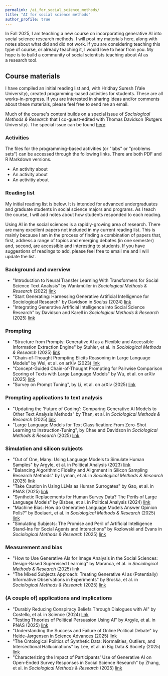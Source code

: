 ```yaml
---
permalink: /ai_for_social_science_methods/
title: "AI for social science methods"
author_profile: true
---
```



In Fall 2025, I am teaching a new course on incorporating generative AI into social science research methods. I will post my materials here, along with notes about what did and did not work. If you are considering teaching this type of course, or already teaching it, I would love to hear from you. My hope is to build a community of social scientists teaching about AI as a research tool. 

## Course materials

I have compiled an initial reading list and, with Hridhay Suresh (Yale University), created progamming-based activities for students. These are all works-in-progress. If you are interested in sharing ideas and/or comments about these materials, please feel free to send me an email. 

Much of the course's content builds on a special issue of *Sociological Methods & Research* that I co-guest-edited with Thomas Davidson (Rutgers University). The special issue can be found [here](https://journals.sagepub.com/toc/smra/54/3).

### Activities

The files for the programming-based activities (or "labs" or "problems sets") can be accessed through the following links. There are both PDF and R Markdown versions.

- An activity about 
- An activity about
- An activitiy about

### Reading list

My initial reading list is below. It is intended for advanced undergraduates and graduate students in social science majors and programs. As I teach the course, I will add notes about how students responded to each reading. 

Using AI in the social sciences is a rapidly-growing area of research. There are many excellent papers not included in my current reading list. This is mainly because I am in the process of finding a combination of papers that, first, address a range of topics and emerging debates (in one semester) and, second, are accessible and interesting to students. If you have suggestions of readings to add, please feel free to email me and I will update the list.

### Background and overview

- "Introduction to Neural Transfer Learning With Transformers for Social Science Text Analysis" by Wankmüller in *Sociological Methods & Research* (2022) [link](https://journals.sagepub.com/doi/abs/10.1177/00491241221134527)
- "Start Generating: Harnessing Generative Artificial Intelligence for Sociological Research" by Davidson in *Socius* (2024) [link](https://journals.sagepub.com/doi/full/10.1177/23780231241259651)
- "Integrating Generative Artificial Intelligence into Social Science Research" by Davidson and Karell in *Sociological Methods & Research* (2025) [link](https://journals.sagepub.com/doi/abs/10.1177/00491241251339184)
  
### Prompting

- "Structure from Prompts: Generative AI as a Flexible and Accessible Information Extraction Engine" by Stuhler, et al. in *Sociological Methods & Research* (2025) [link](https://journals.sagepub.com/doi/abs/10.1177/00491241251336794)
- "Chain-of-Thought Prompting Elicits Reasoning in Large Language Models" by Wei, et al. on arXiv (2023) [link](https://arxiv.org/abs/2201.11903)
- "Concept-Guided Chain-of-Thought Prompting for Pairwise Comparison Scoring of Texts with Large Language Models" by Wu, et al. on arXiv (2025) [link](https://arxiv.org/abs/2310.12049)
- "Survey on Prompt Tuning", by Li, et al. on arXiv (2025) [link](https://arxiv.org/abs/2507.06085)

### Prompting applications to text analysis

- "Updating the 'Future of Coding': Comparing Generative AI Models to Other Text Analysis Methods" by Than, et al. in *Sociological Methods & Research* (2025) [link](https://journals.sagepub.com/doi/full/10.1177/00491241251339188)
- "Large Language Models for Text Classification: From Zero-Shot Learning to Instruction-Tuning", by Chae and Davidson in *Sociological Methods & Research* (2025) [link](https://journals.sagepub.com/doi/10.1177/00491241251325243)

### Simulation and silicon subjects

- "Out of One, Many: Using Language Models to Simulate Human Samples" by Argyle, et al. in Political Analysis (2023) [link](https://www.cambridge.org/core/journals/political-analysis/article/out-of-one-many-using-language-models-to-simulate-human-samples/035D7C8A55B237942FB6DBAD7CAA4E49)
- "Balancing Algorithmic Fidelity and Alignment in Silicon Sampling Research Methods" by Lyman, et al. in *Sociological Methods & Research* (2025) [link](https://journals.sagepub.com/doi/abs/10.1177/00491241251342008)
- "Take Caution in Using LLMs as Human Surrogates" by Gao, et al. in PNAS (2025) [link](https://www.pnas.org/doi/10.1073/pnas.2501660122)
- "Synthetic Replacements for Human Survey Data? The Perils of Large Language Models" by Bisbee, et al. in Political Analysis (2024) [link](https://www.cambridge.org/core/journals/political-analysis/article/synthetic-replacements-for-human-survey-data-the-perils-of-large-language-models/B92267DC26195C7F36E63EA04A47D2FE)
- "Machine Bias: How do Generative Language Models Answer Opinion Polls?" by Boelaert, et al. in *Sociological Methods & Research* (2025) [link](https://journals.sagepub.com/doi/abs/10.1177/00491241251330582)
- "Simulating Subjects: The Promise and Peril of Artificial Intelligence Stand-Ins for Social Agents and Interactions" by Kozlowski and Evans in *Sociological Methods & Research* (2025) [link](https://journals.sagepub.com/doi/abs/10.1177/00491241251337316)

### Measurement and bias

- "How to Use Generative AIs for Image Analysis in the Social Sciences: Design-Based Supervised Learning" by Maranca, et al. in *Sociological Methods & Research* (2025) [link](https://journals.sagepub.com/doi/abs/10.1177/00491241251333372)
- "The Mixed Subjects Approach: Treating Generative AI as (Potentially) Informative Observations in Experiments" by Broska, et al. in *Sociological Methods & Research* (2025) [link](https://journals.sagepub.com/doi/abs/10.1177/00491241251326865)

### (A couple of) applications and implications

- "Durably Reducing Conspiracy Beliefs Through Dialogues with AI" by Costello, et al. in Science (2024) [link](https://www.science.org/doi/10.1126/science.adq1814)
- "Testing Theories of Political Persuasion Using AI" by Argyle, et al. in PNAS (2025) [link](https://www.pnas.org/doi/10.1073/pnas.2412815122)
- "Understanding the Success and Failure of Online Political Debate" by Heide-Jørgensen in Science Advances (2025) [link](https://www.science.org/doi/10.1126/sciadv.adv7864)
- "The Ontological Politics of Synthetic Data: Normalities, Outliers, and Intersectional Hallucinations" by Lee, et al. in Big Data & Society (2025) [link](https://journals.sagepub.com/doi/10.1177/20539517251318289)
- "Characterizing the Impact of Participants' Use of Generative AI on Open-Ended Survey Responses in Social Science Research" by Zhang, et al. in *Sociological Methods & Research* (2025) [link](https://journals.sagepub.com/doi/abs/10.1177/00491241251327130)
